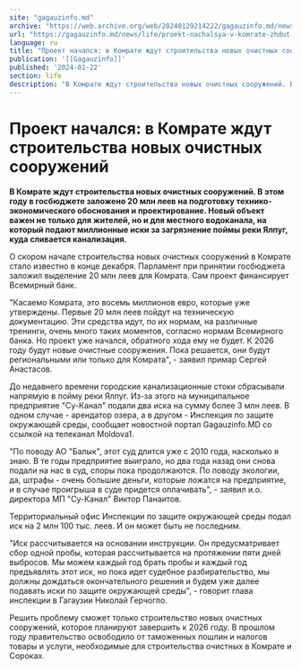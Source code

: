 ```yaml
---
site: "gagauzinfo.md"
archive: "https://web.archive.org/web/20240129214222/gagauzinfo.md/news/life/proekt-nachalsya-v-komrate-zhdut-stroitelstva-novih-ochistnih-sooruzhenii"
url: "https://gagauzinfo.md/news/life/proekt-nachalsya-v-komrate-zhdut-stroitelstva-novih-ochistnih-sooruzhenii"
language: ru
title: "Проект начался: в Комрате ждут строительства новых очистных сооружений"
publication: '[[Gagauzinfo]]'
published: '2024-01-22'
section: life
description: "В Комрате ждут строительства новых очистных сооружений. В этом году в госбюджете заложено 20 млн леев на подготовку технико-экономического обоснования и проектирование. Новый объект важен не только для жителей, но и для местного водоканала, на который подают миллионные иски за загрязнение поймы реки Ялпуг, куда сливается канализация."
---
```


# Проект начался: в Комрате ждут строительства новых очистных сооружений

**В Комрате ждут строительства новых очистных сооружений. В этом году в госбюджете заложено 20 млн леев на подготовку технико-экономического обоснования и проектирование. Новый объект важен не только для жителей, но и для местного водоканала, на который подают миллионные иски за загрязнение поймы реки Ялпуг, куда сливается канализация.**

О скором начале строительства новых очистных сооружений в Комрате стало известно в конце декабря. Парламент при принятии госбюджета заложил выделение 20 млн леев для Комрата. Сам проект финансирует Всемирный банк.

"Касаемо Комрата, это восемь миллионов евро, которые уже утверждены. Первые 20 млн леев пойдут на техническую документацию. Эти средства идут, по их нормам, на различные тренинги, очень много таких моментов, согласно нормам Всемирного банка. Но проект уже начался, обратного хода ему не будет. К 2026 году будут новые очистные сооружения. Пока решается, они будут региональными или только для Комрата", - заявил примар Сергей Анастасов.

До недавнего времени городские канализационные стоки сбрасывали напрямую в пойму реки Ялпуг. Из-за этого на муниципальное предприятие "Су-Канал" подали два иска на сумму более 3 млн леев. В одном случае - арендатор озера, а в другом - Инспекция по защите окружающей среды, сообщает новостной портал Gagauzinfo.MD со ссылкой на телеканал Moldova1.

"По поводу АО "Балык", этот суд длится уже с 2010 года, насколько я знаю. В те годы предприятие выиграло, но два года назад они снова подали на нас в суд, споры пока продолжаются. По поводу экологии, да, штрафы - очень большие деньги, которые ложатся на предприятие, и в случае проигрыша в суде придется оплачивать", - заявил и.о. директора МП "Су-Канал" Виктор Панаитов.

Территориальный офис Инспекции по защите окружающей среды подал иск на 2 млн 100 тыс. леев. И он может быть не последним.

"Иск рассчитывается на основании инструкции. Он предусматривает сбор одной пробы, которая рассчитывается на протяжении пяти дней выбросов. Мы можем каждый год брать пробы и каждый год предъявлять этот иск, но пока идет судебное разбирательство, мы должны дождаться окончательного решения и будем уже далее подавать иски по защите окружающей среды", - говорит глава инспекции в Гагаузии Николай Герчогло.

Решить проблему сможет только строительство новых очистных сооружений, которое планируют завершить к 2026 году. В прошлом году правительство освободило от таможенных пошлин и налогов товары и услуги, необходимые для строительства очистных в Комрате и Сороках.